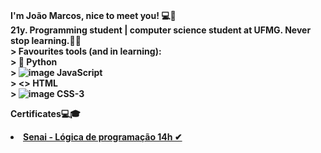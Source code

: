 <br><b>I'm João Marcos, nice to meet you! 💻👋<b><br>
         21y. Programming student | computer science student at UFMG. Never stop learning.💪🍃<br>
         > Favourites tools (and in learning): <br>
         > 🐍 Python <br>
         > ![image](https://user-images.githubusercontent.com/73258473/111555326-eeef3480-8766-11eb-990f-b8cb549ff77e.png) JavaScript <br>
         > <> HTML <br>
         > ![image](https://user-images.githubusercontent.com/73258473/111547495-05da5a80-8758-11eb-9cc9-cc1fa96913da.png) CSS-3 <br>
       
  <p>Certificates💻🎓
  <li><a href="https://github.com/J040-M4RC0S-Z/first-programs/blob/main/Certificados/certificado%20l%C3%B3gica%20de%20programa%C3%A7%C3%A3o_page-0001.jpg?raw=true
" target="_blank" > Senai - Lógica de programação 14h ✔</a></li>
  <p>    


 

